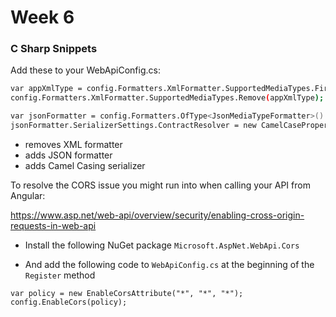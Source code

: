 # Week 6

### C Sharp Snippets

Add these to your WebApiConfig.cs:

```sh
var appXmlType = config.Formatters.XmlFormatter.SupportedMediaTypes.FirstOrDefault(t => t.MediaType == "application/xml");
config.Formatters.XmlFormatter.SupportedMediaTypes.Remove(appXmlType);

var jsonFormatter = config.Formatters.OfType<JsonMediaTypeFormatter>().First();
jsonFormatter.SerializerSettings.ContractResolver = new CamelCasePropertyNamesContractResolver();
```

- removes XML formatter
- adds JSON formatter
- adds Camel Casing serializer

To resolve the CORS issue you might run into when calling your API from Angular:

https://www.asp.net/web-api/overview/security/enabling-cross-origin-requests-in-web-api

* Install the following NuGet package `Microsoft.AspNet.WebApi.Cors`

* And add the following code to `WebApiConfig.cs` at the beginning of the `Register` method

```
var policy = new EnableCorsAttribute("*", "*", "*");
config.EnableCors(policy);
```
